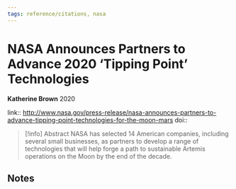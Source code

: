 ```yaml
---
tags: reference/citations, nasa
---
```

# NASA Announces Partners to Advance 2020 ‘Tipping Point’ Technologies

**Katherine Brown**
2020

link:: http://www.nasa.gov/press-release/nasa-announces-partners-to-advance-tipping-point-technologies-for-the-moon-mars
doi:: 

> [!info] Abstract
> NASA has selected 14 American companies, including several small businesses, as partners to develop a range of technologies that will help forge a path to sustainable Artemis operations on the Moon by the end of the decade.



## Notes

